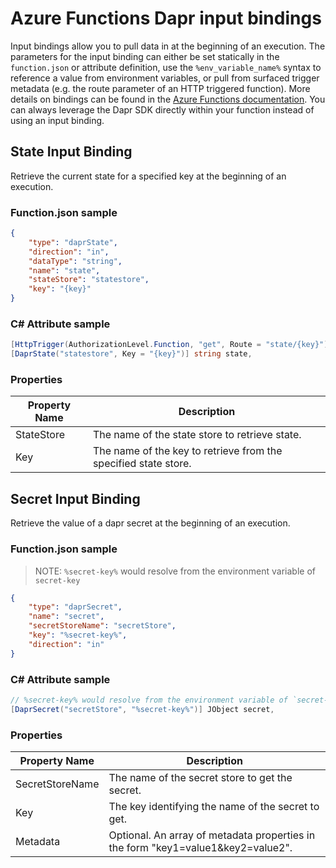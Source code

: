 # Azure Functions Dapr input bindings

Input bindings allow you to pull data in at the beginning of an execution.  The parameters for the input binding can either be set statically in the `function.json` or attribute definition, use the `%env_variable_name%` syntax to reference a value from environment variables, or pull from surfaced trigger metadata (e.g. the route parameter of an HTTP triggered function).  More details on bindings can be found in the [Azure Functions documentation](https://docs.microsoft.com/en-us/azure/azure-functions/functions-bindings-expressions-patterns).  You can always leverage the Dapr SDK directly within your function instead of using an input binding.

## State Input Binding
Retrieve the current state for a specified key at the beginning of an execution.

### Function.json sample
```json
{
    "type": "daprState",
    "direction": "in",
    "dataType": "string",
    "name": "state",
    "stateStore": "statestore",
    "key": "{key}"
}
```

### C# Attribute sample
```csharp
[HttpTrigger(AuthorizationLevel.Function, "get", Route = "state/{key}")] HttpRequest req,
[DaprState("statestore", Key = "{key}")] string state,
```

### Properties

|Property Name|Description|
|--|--|
|StateStore|The name of the state store to retrieve state.|
|Key|The name of the key to retrieve from the specified state store.|


## Secret Input Binding
Retrieve the value of a dapr secret at the beginning of an execution.

### Function.json sample
> NOTE: `%secret-key%` would resolve from the environment variable of `secret-key`
```json
{
    "type": "daprSecret",
    "name": "secret",
    "secretStoreName": "secretStore",
    "key": "%secret-key%",
    "direction": "in"
}
```

### C# Attribute sample
```csharp
// %secret-key% would resolve from the environment variable of `secret-key`
[DaprSecret("secretStore", "%secret-key%")] JObject secret,
```

### Properties

|Property Name|Description|
|--|--|
|SecretStoreName|The name of the secret store to get the secret.|
|Key|The key identifying the name of the secret to get.|
|Metadata|Optional. An array of metadata properties in the form "key1=value1&amp;key2=value2".|